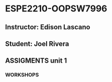 # ESPE2210-OOPSW7996
## Instructor: Edison Lascano
## Student: Joel Rivera
## ASSIGMENTS unit 1
### WORKSHOPS 
